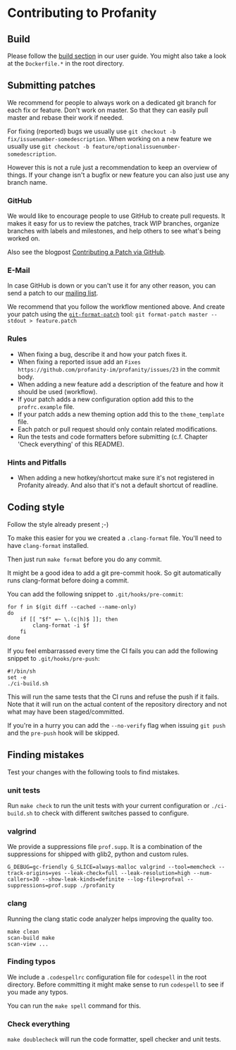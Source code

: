 # Contributing to Profanity

## Build

Please follow the [build section](https://profanity-im.github.io/guide/latest/build.html) in our user guide.
You might also take a look at the `Dockerfile.*` in the root directory.

## Submitting patches
We recommend for people to always work on a dedicated git branch for each fix or feature.
Don't work on master.
So that they can easily pull master and rebase their work if needed.

For fixing (reported) bugs we usually use `git checkout -b fix/issuenumber-somedescription`.
When working on a new feature we usually use `git checkout -b feature/optionalissuenumber-somedescription`.

However this is not a rule just a recommendation to keep an overview of things.
If your change isn't a bugfix or new feature you can also just use any branch name.

### GitHub
We would like to encourage people to use GitHub to create pull requests.
It makes it easy for us to review the patches, track WIP branches, organize branches with labels and milestones,
and help others to see what's being worked on.

Also see the blogpost [Contributing a Patch via GitHub](https://profanity-im.github.io/blog/post/contributing-a-patch-via-github/).

### E-Mail
In case GitHub is down or you can't use it for any other reason, you can send a patch to our [mailing list](https://lists.notraces.net/mailman/listinfo/profanity).

We recommend that you follow the workflow mentioned above.
And create your patch using the [`git-format-patch`](https://git-scm.com/docs/git-format-patch) tool: `git format-patch master --stdout > feature.patch`

### Rules

* When fixing a bug, describe it and how your patch fixes it.
* When fixing a reported issue add an `Fixes https://github.com/profanity-im/profanity/issues/23` in the commit body.
* When adding a new feature add a description of the feature and how it should be used (workflow).
* If your patch adds a new configuration option add this to the `profrc.example` file.
* If your patch adds a new theming option add this to the `theme_template` file.
* Each patch or pull request should only contain related modifications.
* Run the tests and code formatters before submitting (c.f. Chapter 'Check everything' of this README).

### Hints and Pitfalls

* When adding a new hotkey/shortcut make sure it's not registered in Profanity already. And also that it's not a default shortcut of readline.

## Coding style
Follow the style already present ;-)

To make this easier for you we created a `.clang-format` file.
You'll need to have `clang-format` installed.

Then just run `make format` before you do any commit.

It might be a good idea to add a git pre-commit hook.
So git automatically runs clang-format before doing a commit.

You can add the following snippet to `.git/hooks/pre-commit`:
```shell
for f in $(git diff --cached --name-only)
do
    if [[ "$f" =~ \.(c|h)$ ]]; then
        clang-format -i $f
    fi
done
```

If you feel embarrassed every time the CI fails you can add the following
snippet to `.git/hooks/pre-push`:

```shell
#!/bin/sh
set -e
./ci-build.sh
```

This will run the same tests that the CI runs and refuse the push if it fails.
Note that it will run on the actual content of the repository directory and not
what may have been staged/committed.

If you're in a hurry you can add the `--no-verify` flag when issuing `git push`
and the `pre-push` hook will be skipped.

## Finding mistakes
Test your changes with the following tools to find mistakes.

### unit tests

Run `make check` to run the unit tests with your current configuration or `./ci-build.sh` to check with different switches passed to configure.

### valgrind
We provide a suppressions file `prof.supp`. It is a combination of the suppressions for shipped with glib2, python and custom rules.

`G_DEBUG=gc-friendly G_SLICE=always-malloc valgrind --tool=memcheck --track-origins=yes --leak-check=full --leak-resolution=high --num-callers=30 --show-leak-kinds=definite --log-file=profval --suppressions=prof.supp ./profanity`

### clang

Running the clang static code analyzer helps improving the quality too.

```
make clean
scan-build make
scan-view ...
```

### Finding typos

We include a `.codespellrc` configuration file for `codespell` in the root directory.
Before committing it might make sense to run `codespell` to see if you made any typos.

You can run the `make spell` command for this.

### Check everything

`make doublecheck` will run the code formatter, spell checker and unit tests.

